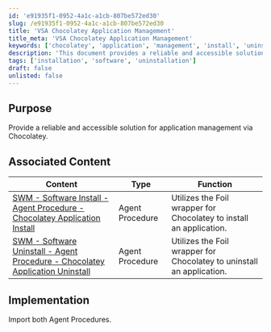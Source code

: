 ```yaml
---
id: 'e91935f1-0952-4a1c-a1cb-807be572ed30'
slug: /e91935f1-0952-4a1c-a1cb-807be572ed30
title: 'VSA Chocolatey Application Management'
title_meta: 'VSA Chocolatey Application Management'
keywords: ['chocolatey', 'application', 'management', 'install', 'uninstall']
description: 'This document provides a reliable and accessible solution for application management using Chocolatey, detailing the implementation of associated agent procedures for software installation and uninstallation.'
tags: ['installation', 'software', 'uninstallation']
draft: false
unlisted: false
---
```


## Purpose

Provide a reliable and accessible solution for application management via Chocolatey.

## Associated Content

| Content                                                                                               | Type             | Function                                                      |
|-------------------------------------------------------------------------------------------------------|------------------|---------------------------------------------------------------|
| [SWM - Software Install - Agent Procedure - Chocolatey Application Install](/docs/8a84e955-77a3-47b7-bd37-9adffb0ee995) | Agent Procedure   | Utilizes the Foil wrapper for Chocolatey to install an application. |
| [SWM - Software Uninstall - Agent Procedure - Chocolatey Application Uninstall](/docs/184aa8f9-0119-4f8f-b05e-0f8f74c5bb80) | Agent Procedure   | Utilizes the Foil wrapper for Chocolatey to uninstall an application. |

## Implementation

Import both Agent Procedures.